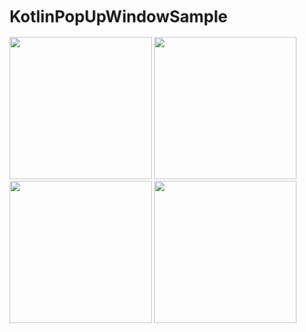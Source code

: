 # KotlinPopUpWindowSample

<div>
<img src="https://user-images.githubusercontent.com/6063541/59649164-ac2cb100-91bc-11e9-8a08-84165e4025f0.jpg" width="250">
<img src="https://user-images.githubusercontent.com/6063541/59649165-acc54780-91bc-11e9-9635-93b2f7da06f0.jpg" width="250">
</div>
<div>
<img src="https://user-images.githubusercontent.com/6063541/59649166-acc54780-91bc-11e9-8935-8d2e0deda161.jpg" width="250">
<img src="https://user-images.githubusercontent.com/6063541/59649167-acc54780-91bc-11e9-9775-c1658967edeb.jpg" width="250">
</div>
